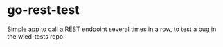 # go-rest-test

Simple app to call a REST endpoint several times in a row, to test a bug in the wled-tests repo.

